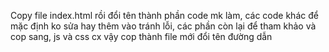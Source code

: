 Copy file index.html rồi đổi tên thành phần code mk làm,
các code khác để mặc định ko sửa hay thêm vào tránh lỗi, 
các phần còn lại để tham khảo và cop sang,
js và css cx vậy cop thành file mới đổi tên đường dẫn

